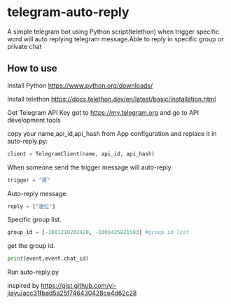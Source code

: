 
# telegram-auto-reply

A simple telegram bot using Python script(telethon) when trigger specific word will auto replying telegram message.Able to reply in specific group or private chat

## How to use

Install Python
https://www.python.org/downloads/

Install telethon
https://docs.telethon.dev/en/latest/basic/installation.html

Get Telegram API Key
got to https://my.telegram.org and go to API development tools

copy your name,api_id,api_hash from App configuration and replace it in auto-reply.py:

```python
client = TelegramClient(name, api_id, api_hash)
```

When someone send the trigger message will auto-reply.
```python
trigger = "揼"
```

Auto-reply message.
```python
reply = ["邊位"]
```

Specific group list.
```python
group_id = [-1001210202420, -1001425821503] #group id list
```
get the group id.

```python
print(event,event.chat_id)
```

Run auto-reply.py

inspired by https://gist.github.com/yi-jiayu/acc31fbad5a25f746430428ce4d62c28

